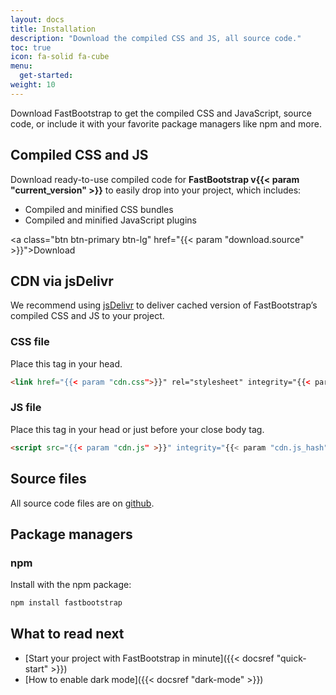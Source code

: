 ```yaml
---
layout: docs
title: Installation
description: "Download the compiled CSS and JS, all source code."
toc: true
icon: fa-solid fa-cube
menu:
  get-started:
weight: 10
---
```


Download FastBootstrap to get the compiled CSS and JavaScript, source code, or include it with your favorite package managers like npm and more.

## Compiled CSS and JS

Download ready-to-use compiled code for **FastBootstrap v{{< param "current_version" >}}** to easily drop into your project, which includes:

- Compiled and minified CSS bundles
- Compiled and minified JavaScript plugins

<a class="btn btn-primary btn-lg" href="{{< param "download.source" >}}">Download</a>

## CDN via jsDelivr

We recommend using [jsDelivr](https://www.jsdelivr.com/) to deliver cached version of FastBootstrap’s compiled CSS and JS to your project.

### CSS file

Place this tag in your head.

```html
<link href="{{< param "cdn.css">}}" rel="stylesheet" integrity="{{< param "cdn.css_hash">}}" crossorigin="anonymous">
```

### JS file

Place this tag in your head or just before your close body tag.

```html
<script src="{{< param "cdn.js" >}}" integrity="{{< param "cdn.js_hash" >}}" crossorigin="anonymous"></script>
```

## Source files

All source code files are on [github](https://github.com/fastbootstrap/atlassian-design-for-bootstrap). 


## Package managers 

### npm 

Install with the npm package:

```bash 
npm install fastbootstrap
```

## What to read next

- [Start your project with FastBootstrap in minute]({{< docsref "quick-start" >}})
- [How to enable dark mode]({{< docsref "dark-mode" >}})